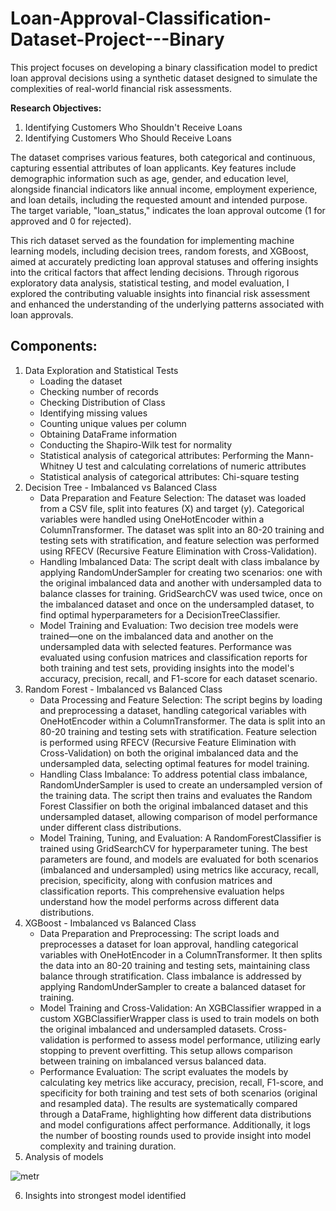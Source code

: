 # Loan-Approval-Classification-Dataset-Project---Binary

This project focuses on developing a binary classification model to predict loan approval decisions using a synthetic dataset designed to simulate the complexities of real-world financial risk assessments. 

**Research Objectives:**
1) Identifying Customers Who Shouldn't Receive Loans
2) Identifying Customers Who Should Receive Loans


​The dataset comprises various features, both categorical and continuous, capturing essential attributes of loan applicants. Key features include demographic information such as age, gender, and education level, alongside financial indicators like annual income, employment experience, and loan details, including the requested amount and intended purpose. The target variable, "loan_status," indicates the loan approval outcome (1 for approved and 0 for rejected).

​This rich dataset served as the foundation for implementing machine learning models, including decision trees, random forests, and XGBoost, aimed at accurately predicting loan approval statuses and offering insights into the critical factors that affect lending decisions. Through rigorous exploratory data analysis, statistical testing, and model evaluation, I explored the contributing valuable insights into financial risk assessment and enhanced the understanding of the underlying patterns associated with loan approvals.

## Components:
1. Data Exploration and Statistical Tests
   - Loading the dataset
   - Checking number of records
   - Checking Distribution of Class
   - Identifying missing values
   - Counting unique values per column
   - Obtaining DataFrame information
   - Conducting the Shapiro-Wilk test for normality
   - Statistical analysis of categorical attributes: Performing the Mann-Whitney U test and calculating correlations of numeric attributes
   - Statistical analysis of categorical attributes: Chi-square testing
2. Decision Tree - Imbalanced vs Balanced Class
   - Data Preparation and Feature Selection: The dataset was loaded from a CSV file, split into features (X) and target (y). Categorical variables were handled using OneHotEncoder within a ColumnTransformer. The dataset was split into an 80-20 training and testing sets with stratification, and feature selection was performed using RFECV (Recursive Feature Elimination with Cross-Validation).
   - Handling Imbalanced Data: The script dealt with class imbalance by applying RandomUnderSampler for creating two scenarios: one with the original imbalanced data and another with undersampled data to balance classes for training. GridSearchCV was used twice, once on the imbalanced dataset and once on the undersampled dataset, to find optimal hyperparameters for a DecisionTreeClassifier.
   - Model Training and Evaluation: Two decision tree models were trained—one on the imbalanced data and another on the undersampled data with selected features. Performance was evaluated using confusion matrices and classification reports for both training and test sets, providing insights into the model's accuracy, precision, recall, and F1-score for each dataset scenario.
3. Random Forest - Imbalanced vs Balanced Class
   - Data Processing and Feature Selection: The script begins by loading and preprocessing a dataset, handling categorical variables with OneHotEncoder within a ColumnTransformer. The data is split into an 80-20 training and testing sets with stratification. Feature selection is performed using RFECV (Recursive Feature Elimination with Cross-Validation) on both the original imbalanced data and the undersampled data, selecting optimal features for model training.
   - Handling Class Imbalance: To address potential class imbalance, RandomUnderSampler is used to create an undersampled version of the training data. The script then trains and evaluates the Random Forest Classifier on both the original imbalanced dataset and this undersampled dataset, allowing comparison of model performance under different class distributions.
   - Model Training, Tuning, and Evaluation: A RandomForestClassifier is trained using GridSearchCV for hyperparameter tuning. The best parameters are found, and models are evaluated for both scenarios (imbalanced and undersampled) using metrics like accuracy, recall, precision, specificity, along with confusion matrices and classification reports. This comprehensive evaluation helps understand how the model performs across different data distributions.
4. XGBoost - Imbalanced vs Balanced Class
   - Data Preparation and Preprocessing: The script loads and preprocesses a dataset for loan approval, handling categorical variables with OneHotEncoder in a ColumnTransformer. It then splits the data into an 80-20 training and testing sets, maintaining class balance through stratification. Class imbalance is addressed by applying RandomUnderSampler to create a balanced dataset for training.
   - Model Training and Cross-Validation: An XGBClassifier wrapped in a custom XGBClassifierWrapper class is used to train models on both the original imbalanced and undersampled datasets. Cross-validation is performed to assess model performance, utilizing early stopping to prevent overfitting. This setup allows comparison between training on imbalanced versus balanced data.
   - Performance Evaluation: The script evaluates the models by calculating key metrics like accuracy, precision, recall, F1-score, and specificity for both training and test sets of both scenarios (original and resampled data). The results are systematically compared through a DataFrame, highlighting how different data distributions and model configurations affect performance. Additionally, it logs the number of boosting rounds used to provide insight into model complexity and training duration.
5. Analysis of models

![metr](https://github.com/user-attachments/assets/9eefd7cc-7708-4b11-b4f8-1c081713c1c9)

6. Insights into strongest model identified 
